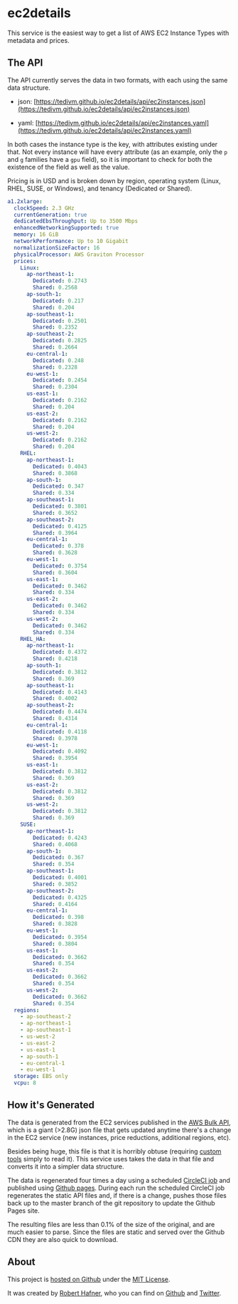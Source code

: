 # ec2details

This service is the easiest way to get a list of AWS EC2 Instance Types with metadata and prices.

## The API

The API currently serves the data in two formats, with each using the same data structure.

- json: [https://tedivm.github.io/ec2details/api/ec2instances.json](https://tedivm.github.io/ec2details/api/ec2instances.json)

- yaml: [https://tedivm.github.io/ec2details/api/ec2instances.yaml](https://tedivm.github.io/ec2details/api/ec2instances.yaml)

In both cases the instance type is the key, with attributes existing under that. Not every instance will have every attribute (as an example, only the `p` and `g` families have a `gpu` field), so it is important to check for both the existence of the field as well as the value.

Pricing is in USD and is broken down by region, operating system (Linux, RHEL, SUSE, or Windows), and tenancy (Dedicated or Shared).

```yaml
a1.2xlarge:
  clockSpeed: 2.3 GHz
  currentGeneration: true
  dedicatedEbsThroughput: Up to 3500 Mbps
  enhancedNetworkingSupported: true
  memory: 16 GiB
  networkPerformance: Up to 10 Gigabit
  normalizationSizeFactor: 16
  physicalProcessor: AWS Graviton Processor
  prices:
    Linux:
      ap-northeast-1:
        Dedicated: 0.2743
        Shared: 0.2568
      ap-south-1:
        Dedicated: 0.217
        Shared: 0.204
      ap-southeast-1:
        Dedicated: 0.2501
        Shared: 0.2352
      ap-southeast-2:
        Dedicated: 0.2825
        Shared: 0.2664
      eu-central-1:
        Dedicated: 0.248
        Shared: 0.2328
      eu-west-1:
        Dedicated: 0.2454
        Shared: 0.2304
      us-east-1:
        Dedicated: 0.2162
        Shared: 0.204
      us-east-2:
        Dedicated: 0.2162
        Shared: 0.204
      us-west-2:
        Dedicated: 0.2162
        Shared: 0.204
    RHEL:
      ap-northeast-1:
        Dedicated: 0.4043
        Shared: 0.3868
      ap-south-1:
        Dedicated: 0.347
        Shared: 0.334
      ap-southeast-1:
        Dedicated: 0.3801
        Shared: 0.3652
      ap-southeast-2:
        Dedicated: 0.4125
        Shared: 0.3964
      eu-central-1:
        Dedicated: 0.378
        Shared: 0.3628
      eu-west-1:
        Dedicated: 0.3754
        Shared: 0.3604
      us-east-1:
        Dedicated: 0.3462
        Shared: 0.334
      us-east-2:
        Dedicated: 0.3462
        Shared: 0.334
      us-west-2:
        Dedicated: 0.3462
        Shared: 0.334
    RHEL_HA:
      ap-northeast-1:
        Dedicated: 0.4372
        Shared: 0.4218
      ap-south-1:
        Dedicated: 0.3812
        Shared: 0.369
      ap-southeast-1:
        Dedicated: 0.4143
        Shared: 0.4002
      ap-southeast-2:
        Dedicated: 0.4474
        Shared: 0.4314
      eu-central-1:
        Dedicated: 0.4118
        Shared: 0.3978
      eu-west-1:
        Dedicated: 0.4092
        Shared: 0.3954
      us-east-1:
        Dedicated: 0.3812
        Shared: 0.369
      us-east-2:
        Dedicated: 0.3812
        Shared: 0.369
      us-west-2:
        Dedicated: 0.3812
        Shared: 0.369
    SUSE:
      ap-northeast-1:
        Dedicated: 0.4243
        Shared: 0.4068
      ap-south-1:
        Dedicated: 0.367
        Shared: 0.354
      ap-southeast-1:
        Dedicated: 0.4001
        Shared: 0.3852
      ap-southeast-2:
        Dedicated: 0.4325
        Shared: 0.4164
      eu-central-1:
        Dedicated: 0.398
        Shared: 0.3828
      eu-west-1:
        Dedicated: 0.3954
        Shared: 0.3804
      us-east-1:
        Dedicated: 0.3662
        Shared: 0.354
      us-east-2:
        Dedicated: 0.3662
        Shared: 0.354
      us-west-2:
        Dedicated: 0.3662
        Shared: 0.354
  regions:
    - ap-southeast-2
    - ap-northeast-1
    - ap-southeast-1
    - us-west-2
    - us-east-2
    - us-east-1
    - ap-south-1
    - eu-central-1
    - eu-west-1
  storage: EBS only
  vcpu: 8
```


## How it's Generated

The data is generated from the EC2 services published in the [AWS Bulk API](https://docs.aws.amazon.com/awsaccountbilling/latest/aboutv2/using-ppslong.html), which is a giant (>2.8G) json file that gets updated anytime there's a change in the EC2 service (new instances, price reductions, additional regions, etc).

Besides being huge, this file is that it is horribly obtuse (requiring [custom tools](http://blog.tedivm.com/open-source/2017/05/introducing-jsonsmash-work-with-large-json-files-easily/) simply to read it). This service uses takes the data in that file and converts it into a simpler data structure.

The data is regenerated four times a day using a scheduled [CircleCI job](https://circleci.com/gh/tedivm/ec2details) and published using [Github pages](https://tedivm.github.io/ec2details/). During each run the scheduled CircleCI job regenerates the static API files and, if there is a change, pushes those files back up to the master branch of the git repository to update the Github Pages site.

The resulting files are less than 0.1% of the size of the original, and are much easier to parse. Since the files are static and served over the Github CDN they are also quick to download.


## About

This project is [hosted on Github](https://github.com/tedivm/ec2details) under the [MIT License](https://github.com/tedivm/ec2details/blob/master/LICENSE).

It was created by [Robert Hafner](https://blog.tedivm.com/), who you can find on [Github](https://github.com/tedivm) and [Twitter](https://twitter.com/tedivm).


<script defer data-domain="tedivm.github.io/ec2details" src="https://plausible.io/js/plausible.js"></script>
